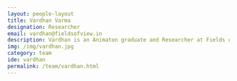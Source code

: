```yaml
---
layout: people-layout
title: Vardhan Varma
designation: Researcher
email: vardhan@fieldsofview.in
description: Vardhan is an Animaton graduate and Researcher at Fields of View. Over the past 3 years he has worked in the Indian film industry as an associate director and is currently developing serious games at Fields of View. His areas of interests include game design and development, film making and psychology. In his free time he plays games at the professional level, reads and watches movies.
img: /img/vardhan.jpg
category: team
ide: vardhan
permalink: /team/vardhan.html
---
```

